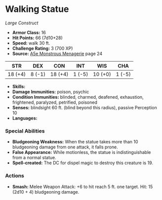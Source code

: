 # Walking Statue

*Large* *Construct*

- **Armor Class:** 16
- **Hit Points:** 66 (7d10+28)
- **Speed:** walk 30 ft.
- **Challenge Rating:** 3 (700 XP)
- **Source:** [A5e Monstrous Menagerie](https://enpublishingrpg.com/products/level-up-monstrous-menagerie-a5e) page 24

| STR | DEX | CON | INT | WIS | CHA |
| --- | --- | --- | --- | --- | --- |
| 18 (+4) | 8 (-1) | 18 (+4) | 1 (-5) | 10 (+0) | 1 (-5) |

- **Skills:** 
- **Damage Immunities:** poison, psychic
- **Condition Immunities:** blinded, charmed, deafened, exhaustion, frightened, paralyzed, petrified, poisoned
- **Senses:** blindsight 60 ft. (blind beyond this radius), passive Perception 10
- **Languages:** 
### Special Abilities
- **Bludgeoning Weakness:** When the statue takes more than 10 bludgeoning damage from one attack, it falls prone.
- **False Appearance:** While motionless, the statue is indistinguishable from a normal statue.
- **Spell-created:** The DC for dispel magic to destroy this creature is 19.
### Actions
- **Smash:** Melee Weapon Attack: +6 to hit  reach 5 ft.  one target. Hit: 15 (2d10 + 4) bludgeoning damage.


